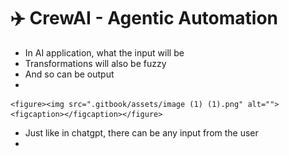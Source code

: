 # ✈️ CrewAI - Agentic Automation

* In AI application, what the input will be
* Transformations will also be fuzzy
* And so can be output
*

    <figure><img src=".gitbook/assets/image (1) (1).png" alt=""><figcaption></figcaption></figure>
* Just like in chatgpt, there can be any input from the user
*
